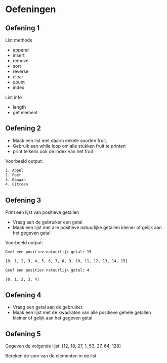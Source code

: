 # Oefeningen

## Oefening 1

List methods

- append
- insert
- remove
- sort
- reverse
- clear
- count
- index

List info

- length
- get element

## Oefening 2

- Maak een list met daarin enkele soorten fruit.
- Gebruik een while loop om alle stukken fruit te printen
- print telkens ook de index van het fruit

Voorbeeld output:

```txt
1. Appel
2. Peer
3. Banaan
4. Citroen
```

## Oefening 3

Print een lijst van positieve getallen

- Vraag aan de gebruiker een getal
- Maak een lijst met alle positieve natuurlijke getallen kleiner of gelijk aan het gegeven getal
  
Voorbeeld output:

```txt
Geef een positiev natuurlijk getal: 15

[0, 1, 2, 3, 4, 5, 6, 7, 8, 9, 10, 11, 12, 13, 14, 15]
```

```txt
Geef een positiev natuurlijk getal: 4

[0, 1, 2, 3, 4]
```

## Oefening 4

- Vraag een getal aan de gebruiker.
- Maak een lijst met de kwadraten van alle positieve gehele getallen kleiner of gelijk aan het gegeven getal

## Oefening 5

Gegeven de volgende lijst: [12, 18, 27, 1, 53, 27, 64, 128]

Bereken de som van de elementen in de list
